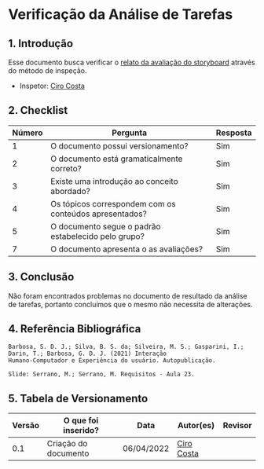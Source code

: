 # Verificação da Análise de Tarefas

## 1. Introdução
Esse documento busca verificar o [relato da avaliação do storyboard](../design-avaliacao-desenvolvimento/nivel-1/analise-avaliacao-storyboard.md) através do método de inspeção. 
- Inspetor: [Ciro Costa](https://github.com/ciro-c)


## 2. Checklist

Número | Pergunta | Resposta
---    |   ---    |    ---
1| O documento possui versionamento?| Sim
2| O documento está gramaticalmente correto?| Sim
3| Existe uma introdução ao conceito abordado?| Sim
4| Os tópicos correspondem com os conteúdos apresentados?| Sim
5| O documento segue o padrão estabelecido pelo grupo?| Sim
7| O documento apresenta o as avaliações?| Sim

## 3. Conclusão

Não foram encontrados problemas no documento de resultado da análise de tarefas, portanto concluímos que o mesmo não necessita de alterações.


## 4. Referência Bibliográfica
    Barbosa, S. D. J.; Silva, B. S. da; Silveira, M. S.; Gasparini, I.; Darin, T.; Barbosa, G. D. J. (2021) Interação
    Humano-Computador e Experiência do usuário. Autopublicação.

    Slide: Serrano, M.; Serrano, M. Requisitos - Aula 23.

## 5. Tabela de Versionamento
Versão |  O que foi inserido? | Data | Autor(es)| Revisor |
---- |----- | ---- | ---- | ---- |
0.1| Criação do documento | 06/04/2022| [Ciro Costa](https://github.com/ciro-c) | |
